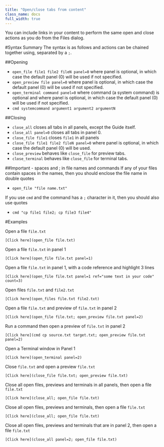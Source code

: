 ```yaml
---
title: "Open/close tabs from content"
class_name: docs
full_width: true
---
```


You can include links in your content to perform the same open and close actions as you do from the Files dialog.

#Syntax Summary
The syntax is as follows and actions can be chained together using, separated by a `;`.

##Opening 
- `open_file file1 file2 fileN panel=0` where panel is optional, in which case the default panel (0) will be used if not specified.
- `open_preview file panel=0` where panel is optional, in which case the default panel (0) will be used if not specified.
- `open_terminal command panel=0` where command (a system command) is optional and where panel is optional, in which case the default panel (0) will be used if not specified.
- `cmd systemcommand argument1 argument2 argumentN` 

##Closing
- `close_all` closes all tabs in all panels, except the Guide itself.
- `close_all panel=0` closes all tabs in panel 0.
- `close_file file1` closes `file1` in all panels
- `close_file file1 file2 fileN panel=0` where panel is optional, in which case the default panel (0) will be used.
- `close_preview` behaves like `close_file` for preview tabs.
- `close_terminal` behaves like `close_file` for terminal tabs.

##Important - spaces and ; in file names and commands
If any of your files contain spaces in the names, then you should enclose the file name in double quotes

- `open_file "file name.txt"`

If you use `cmd` and the command has a `;` character in it, then you should also use quotes

- `cmd "cp file1 file2; cp file3 file4"`


#Examples

Open a file `file.txt`

`[Click here](open_file file.txt)`

Open a file `file.txt` in panel 1

`[Click here](open_file file.txt panel=1)`

Open a file `file.txt` in panel 1, with a code reference and highlight 3 lines

`[Click here](open_file file.txt panel=1 ref="some text in your code" count=3)`

Open files `file.txt` and `file2.txt`

`[Click here](open_files file.txt file2.txt)`

Open a file `file.txt` and preview of `file.txt` in panel 2

`[Click here](open_file file.txt; open_preview file.txt panel=2)`

Run a command then open a preview of `file.txt` in panel 2

`[Click here](cmd cp source.txt target.txt; open_preview file.txt panel=2)`

Open a Terminal window in Panel 1

`[Click here](open_terminal panel=2)`

Close `file.txt` and open a preview `file.txt`

`[Click here](close_file file.txt; open_preview file.txt)`

Close all open files, previews and terminals in all panels, then open a file `file.txt`

`[Click here](close_all; open_file file.txt)`

Close all open files, previews and terminals, then open a file `file.txt`

`[Click here](close_all; open_file file.txt)`

Close all open files, previews and terminals that are in panel 2, then open a file `file.txt`

`[Click here](close_all panel=2; open_file file.txt)`
